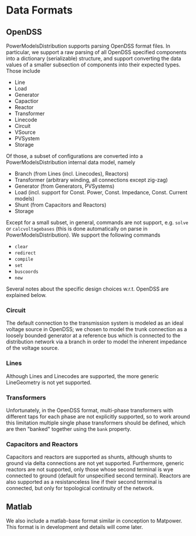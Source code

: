# Data Formats

## OpenDSS

PowerModelsDistribution supports parsing OpenDSS format files. In particular, we support a raw parsing of all OpenDSS specified components into a dictionary (serializable) structure, and support converting the data values of a smaller subsection of components into their expected types. Those include

- Line
- Load
- Generator
- Capactior
- Reactor
- Transformer
- Linecode
- Circuit
- VSource
- PVSystem
- Storage

Of those, a subset of configurations are converted into a PowerModelsDistribution internal data model, namely

- Branch (from Lines (incl. Linecodes), Reactors)
- Transformer (arbitrary winding, all connections except zig-zag)
- Generator (from Generators, PVSystems)
- Load (incl. support for Const. Power, Const. Impedance, Const. Current models)
- Shunt (from Capacitors and Reactors)
- Storage

Except for a small subset, in general, commands are not support, e.g. `solve` or `calcvoltagebases` (this is done automatically on parse in PowerModelsDistribution). We support the following commands

- `clear`
- `redirect`
- `compile`
- `set`
- `buscoords`
- `new`

Several notes about the specific design choices w.r.t. OpenDSS are explained below.

### Circuit

The default connection to the transmission system is modeled as an ideal voltage source in OpenDSS; we chosen to model the trunk connection as a loosely bounded generator at a reference bus which is connected to the distribution network via a branch in order to model the inherent impedance of the voltage source.

### Lines

Although Lines and Linecodes are supported, the more generic LineGeometry is not yet supported.

### Transformers

Unfortunately, in the OpenDSS format, multi-phase transformers with different taps for each phase are not explicitly supported, so to work around this limitation multiple single phase transformers should be defined, which are then "banked" together using the `bank` property.

### Capacitors and Reactors

Capacitors and reactors are supported as shunts, although shunts to ground via delta connections are not yet supported. Furthermore, generic reactors are not supported, only those whose second terminal is wye connected to ground (default for unspecified second terminal). Reactors are also supported as a resistanceless line if their second terminal is connected, but only for topological continuity of the network.

## Matlab

We also include a matlab-base format similar in conception to Matpower. This format is in development and details will come later.
